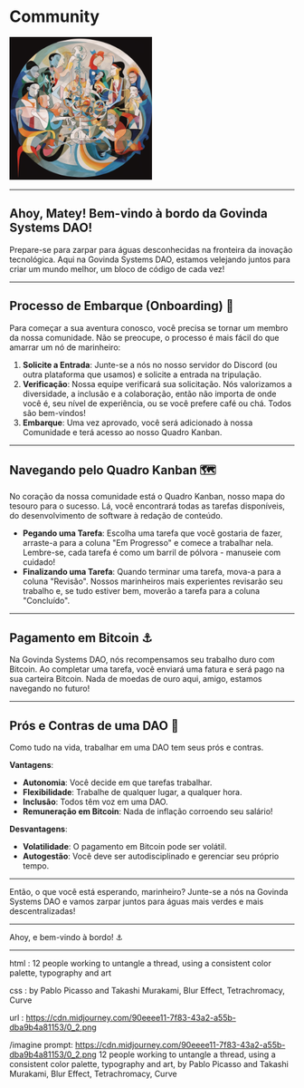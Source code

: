 # Community

<img src="./imgs/community.png" height="50%" width="50%" alt="Unform" />

---

## Ahoy, Matey! Bem-vindo à bordo da Govinda Systems DAO!

Prepare-se para zarpar para águas desconhecidas na fronteira da inovação tecnológica. Aqui na Govinda Systems DAO, estamos velejando juntos para criar um mundo melhor, um bloco de código de cada vez!

---

## Processo de Embarque (Onboarding) 🚀

Para começar a sua aventura conosco, você precisa se tornar um membro da nossa comunidade. Não se preocupe, o processo é mais fácil do que amarrar um nó de marinheiro:

1. **Solicite a Entrada**: Junte-se a nós no nosso servidor do Discord (ou outra plataforma que usamos) e solicite a entrada na tripulação.
2. **Verificação**: Nossa equipe verificará sua solicitação. Nós valorizamos a diversidade, a inclusão e a colaboração, então não importa de onde você é, seu nível de experiência, ou se você prefere café ou chá. Todos são bem-vindos!
3. **Embarque**: Uma vez aprovado, você será adicionado à nossa Comunidade e terá acesso ao nosso Quadro Kanban.

---

## Navegando pelo Quadro Kanban 🗺️

No coração da nossa comunidade está o Quadro Kanban, nosso mapa do tesouro para o sucesso. Lá, você encontrará todas as tarefas disponíveis, do desenvolvimento de software à redação de conteúdo.

* **Pegando uma Tarefa**: Escolha uma tarefa que você gostaria de fazer, arraste-a para a coluna "Em Progresso" e comece a trabalhar nela. Lembre-se, cada tarefa é como um barril de pólvora - manuseie com cuidado!
* **Finalizando uma Tarefa**: Quando terminar uma tarefa, mova-a para a coluna "Revisão". Nossos marinheiros mais experientes revisarão seu trabalho e, se tudo estiver bem, moverão a tarefa para a coluna "Concluído".

---

## Pagamento em Bitcoin ⚓

Na Govinda Systems DAO, nós recompensamos seu trabalho duro com Bitcoin. Ao completar uma tarefa, você enviará uma fatura e será pago na sua carteira Bitcoin. Nada de moedas de ouro aqui, amigo, estamos navegando no futuro!

---

## Prós e Contras de uma DAO 🌊

Como tudo na vida, trabalhar em uma DAO tem seus prós e contras.

**Vantagens**:

* **Autonomia**: Você decide em que tarefas trabalhar.
* **Flexibilidade**: Trabalhe de qualquer lugar, a qualquer hora.
* **Inclusão**: Todos têm voz em uma DAO.
* **Remuneração em Bitcoin**: Nada de inflação corroendo seu salário!

**Desvantagens**:

* **Volatilidade**: O pagamento em Bitcoin pode ser volátil.
* **Autogestão**: Você deve ser autodisciplinado e gerenciar seu próprio tempo.

---

Então, o que você está esperando, marinheiro? Junte-se a nós na Govinda Systems DAO e vamos zarpar juntos para águas mais verdes e mais descentralizadas!

---

Ahoy, e bem-vindo à bordo! ⚓


---

html : 12 people working to untangle a thread, using a consistent color palette, typography and art

css : by Pablo Picasso and Takashi Murakami, Blur Effect, Tetrachromacy, Curve

url : https://cdn.midjourney.com/90eeee11-7f83-43a2-a55b-dba9b4a81153/0_2.png

/imagine prompt: https://cdn.midjourney.com/90eeee11-7f83-43a2-a55b-dba9b4a81153/0_2.png 12 people working to untangle a thread, using a consistent color palette, typography and art, by Pablo Picasso and Takashi Murakami, Blur Effect, Tetrachromacy, Curve
